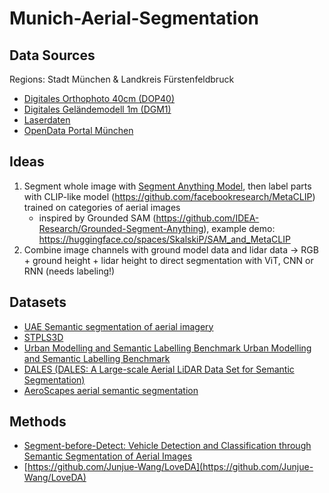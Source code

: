 # Munich-Aerial-Segmentation

## Data Sources

Regions: Stadt München & Landkreis Fürstenfeldbruck

- [Digitales Orthophoto 40cm (DOP40)](https://geodaten.bayern.de/opengeodata/OpenDataDetail.html?pn=dop40)
- [Digitales Geländemodell 1m (DGM1)](https://geodaten.bayern.de/opengeodata/OpenDataDetail.html?pn=dgm1)
- [Laserdaten](https://geodaten.bayern.de/opengeodata/OpenDataDetail.html?pn=laserdaten)
- [OpenData Portal München](https://geoportal.muenchen.de/portal/opendata/)

## Ideas

1. Segment whole image with [Segment Anything Model](https://segment-anything.com/), then label parts with CLIP-like model (https://github.com/facebookresearch/MetaCLIP) trained on categories of aerial images
    - inspired by Grounded SAM (https://github.com/IDEA-Research/Grounded-Segment-Anything), example demo: https://huggingface.co/spaces/SkalskiP/SAM_and_MetaCLIP
2. Combine image channels with ground model data and lidar data -> RGB + ground height + lidar height to direct segmentation with ViT, CNN or RNN (needs labeling!)

## Datasets

- [UAE Semantic segmentation of aerial imagery](https://www.kaggle.com/datasets/humansintheloop/semantic-segmentation-of-aerial-imagery/data)
- [STPLS3D](https://paperswithcode.com/dataset/stpls3d)
- [Urban Modelling and Semantic Labelling Benchmark 	Urban Modelling and Semantic Labelling Benchmark](https://www.isprs.org/education/benchmarks/UrbanSemLab/default.aspx)
- [DALES (DALES: A Large-scale Aerial LiDAR Data Set for Semantic Segmentation) ](https://paperswithcode.com/dataset/dales)
- [ AeroScapes aerial semantic segmentation](https://github.com/ishann/aeroscapes)

## Methods

- [Segment-before-Detect: Vehicle Detection and Classification through Semantic Segmentation of Aerial Images](https://www.mdpi.com/2072-4292/9/4/368#)
- [https://github.com/Junjue-Wang/LoveDA](https://github.com/Junjue-Wang/LoveDA)
